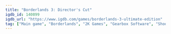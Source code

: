 ```yaml
---
title: "Borderlands 3: Director's Cut"
igdb_id: 140899
igdb_url: "https://www.igdb.com/games/borderlands-3-ultimate-edition"
tag: ["Main game", "Borderlands", "2K Games", "Gearbox Software", "Shooter", "Role-playing (RPG)", "Single player", "Multiplayer", "Co-operative", "First person", "Action", "Fantasy", "Comedy", "Open world"]
---
```

